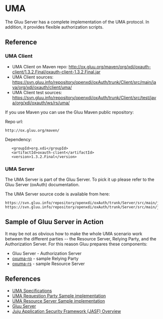 # UMA

The Gluu Server has a complete implementation of the UMA protocol. In
addition, it provides flexible authorization scripts.

## Reference

### UMA Client

* UMA Client on Maven repo: http://ox.gluu.org/maven/org/xdi/oxauth-client/1.3.2.Final/oxauth-client-1.3.2.Final.jar
* UMA Client sources: https://svn.gluu.info/repository/openxdi/oxAuth/trunk/Client/src/main/java/org/xdi/oxauth/client/uma/
* UMA Client test sources: https://svn.gluu.info/repository/openxdi/oxAuth/trunk/Client/src/test/java/org/xdi/oxauth/ws/rs/uma/

If you use Maven you can use the Gluu Maven public repository:

Repo url:

```
http://ox.gluu.org/maven/
```

Dependency:

```
   <groupId>org.xdi</groupId>
   <artifactId>oxauth-client</artifactId>
   <version>1.3.2.Final</version>
```

### UMA Server

The UMA Server is part of the Gluu Server. To pick it up please refer to
the Gluu Server (oxAuth) documentation.

The UMA Server source code is available from here:

```
https://svn.gluu.info/repository/openxdi/oxAuth/trunk/Server/src/main/java/org/xdi/oxauth/uma/ws/rs/
https://svn.gluu.info/repository/openxdi/oxAuth/trunk/Server/src/main/java/org/xdi/oxauth/service/uma/
```

## Sample of Gluu Server in Action

It may be not as obvious how to make the whole UMA scenario work between
the different parties -- the Resource Server, Relying Party, and the
Authorization Server. For this reason Gluu prepares these components:

- Gluu Server - Authorization Server
- [oxuma-rp](https://svn.gluu.info/repository/openxdi/oxUmaDemo/RP/) - sample Relying Party
- [oxuma-rs](https://svn.gluu.info/repository/openxdi/oxUmaDemo/RS/) - sample Resource Server

## References
- [UMA Specifications](http://kantarainitiative.org/confluence/display/uma/UMA+1.0+Core+Protocol)
- [UMA Requestion Party Sample implementation](https://svn.gluu.info/repository/openxdi/oxUmaDemo/RP/)
- [UMA Resource Server Sample implementation](https://svn.gluu.info/repository/openxdi/oxUmaDemo/RS/)
- [Gluu Server](http://gluu.org)
- [Juju Application Security Framework (JASF) Overview](http://www.gluu.co/juju-draft-overview)

[UMA]: http://kantarainitiative.org/confluence/display/uma/UMA+1.0+Core+Protocol

